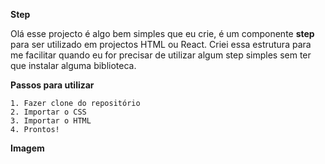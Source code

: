 **Step**

Olá esse projecto é algo bem simples que eu crie, é um componente **step** para ser utilizado em projectos HTML ou React. Criei essa estrutura para me facilitar quando eu for precisar de utilizar algum step simples sem ter que instalar alguma biblioteca.

**Passos para utilizar**

    1. Fazer clone do repositório
    2. Importar o CSS
    3. Importar o HTML
    4. Prontos!

**Imagem**
